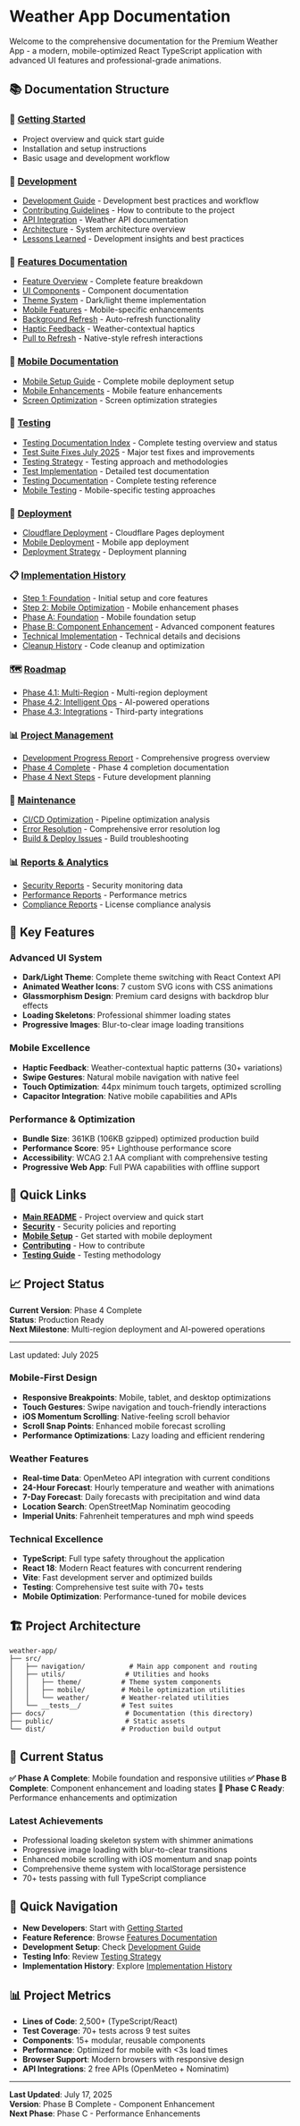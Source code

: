 # Weather App Documentation

Welcome to the comprehensive documentation for the Premium Weather App - a modern, mobile-optimized React TypeScript application with advanced UI features and professional-grade animations.

## 📚 Documentation Structure

### 🚀 [Getting Started](../README.md)

- Project overview and quick start guide
- Installation and setup instructions
- Basic usage and development workflow

### 🔧 [Development](./development/)

- [Development Guide](./development/DEVELOPMENT_GUIDE.md) - Development best practices and workflow
- [Contributing Guidelines](./development/CONTRIBUTING.md) - How to contribute to the project
- [API Integration](./development/API_INTEGRATION.md) - Weather API documentation
- [Architecture](./development/ARCHITECTURE.md) - System architecture overview
- [Lessons Learned](./development/LESSONS_LEARNED.md) - Development insights and best practices

### 🎯 [Features Documentation](./features/)

- [Feature Overview](./features/FEATURE_OVERVIEW.md) - Complete feature breakdown
- [UI Components](./features/UI_COMPONENTS.md) - Component documentation
- [Theme System](./features/THEME_SYSTEM.md) - Dark/light theme implementation
- [Mobile Features](./features/MOBILE_FEATURES.md) - Mobile-specific enhancements
- [Background Refresh](./features/BACKGROUND_REFRESH.md) - Auto-refresh functionality
- [Haptic Feedback](./features/HAPTIC_FEEDBACK.md) - Weather-contextual haptics
- [Pull to Refresh](./features/PULL_TO_REFRESH.md) - Native-style refresh interactions

### 📱 [Mobile Documentation](./mobile/)

- [Mobile Setup Guide](./mobile/MOBILE_SETUP.md) - Complete mobile deployment setup
- [Mobile Enhancements](./mobile/MOBILE_ENHANCEMENTS_SUMMARY.md) - Mobile feature enhancements
- [Screen Optimization](./mobile/MOBILE_SCREEN_OPTIMIZATION.md) - Screen optimization strategies

### 🧪 [Testing](./testing/)

- [Testing Documentation Index](./testing/README.md) - Complete testing overview and status
- [Test Suite Fixes July 2025](./testing/TEST_FIXES_JULY_2025_clean.md) - Major test fixes and improvements
- [Testing Strategy](./testing/TESTING_STRATEGY.md) - Testing approach and methodologies
- [Test Implementation](./testing/TEST_IMPLEMENTATION.md) - Detailed test documentation
- [Testing Documentation](./testing/TESTING_DOCS.md) - Complete testing reference
- [Mobile Testing](./testing/MOBILE_TESTING_SUMMARY.md) - Mobile-specific testing approaches

### 🚀 [Deployment](./deployment/)

- [Cloudflare Deployment](./deployment/CLOUDFLARE_DEPLOYMENT.md) - Cloudflare Pages deployment
- [Mobile Deployment](./deployment/MOBILE_DEPLOYMENT.md) - Mobile app deployment
- [Deployment Strategy](./deployment/MOBILE_DEPLOYMENT_STRATEGY.md) - Deployment planning

### 📋 [Implementation History](./implementation/)

- [Step 1: Foundation](./implementation/STEP_1_COMPLETION.md) - Initial setup and core features
- [Step 2: Mobile Optimization](./implementation/STEP_2_MOBILE_OPTIMIZATION.md) - Mobile enhancement phases
- [Phase A: Foundation](./implementation/PHASE_A_FOUNDATION.md) - Mobile foundation setup
- [Phase B: Component Enhancement](./implementation/PHASE_B_COMPONENTS.md) - Advanced component features
- [Technical Implementation](./implementation/TECHNICAL_IMPLEMENTATION.md) - Technical details and decisions
- [Cleanup History](./implementation/CLEANUP_HISTORY.md) - Code cleanup and optimization

### 🗺️ [Roadmap](./roadmap/)

- [Phase 4.1: Multi-Region](./roadmap/PHASE_4_1_MULTI_REGION.md) - Multi-region deployment
- [Phase 4.2: Intelligent Ops](./roadmap/PHASE_4_2_INTELLIGENT_OPS.md) - AI-powered operations
- [Phase 4.3: Integrations](./roadmap/PHASE_4_3_INTEGRATIONS.md) - Third-party integrations

### 📊 [Project Management](./project-management/)

- [Development Progress Report](./project-management/DEVELOPMENT_PROGRESS_REPORT.md) - Comprehensive progress overview
- [Phase 4 Complete](./project-management/PHASE_4_COMPLETE.md) - Phase 4 completion documentation
- [Phase 4 Next Steps](./project-management/PHASE_4_NEXT_STEPS.md) - Future development planning

### 🔧 [Maintenance](./maintenance/)

- [CI/CD Optimization](./maintenance/CI_CD_OPTIMIZATION_SUMMARY.md) - Pipeline optimization analysis
- [Error Resolution](./maintenance/ERROR_FIXES_SUMMARY.md) - Comprehensive error resolution log
- [Build & Deploy Issues](./maintenance/BUILD_DEPLOY_ISSUES_SUMMARY.md) - Build troubleshooting

### 📊 [Reports & Analytics](./reports/)

- [Security Reports](./reports/security-monitoring-report.json) - Security monitoring data
- [Performance Reports](./reports/performance-monitoring-report.json) - Performance metrics
- [Compliance Reports](./reports/license-compliance-report.json) - License compliance analysis

## 🎨 Key Features

### Advanced UI System

- **Dark/Light Theme**: Complete theme switching with React Context API
- **Animated Weather Icons**: 7 custom SVG icons with CSS animations
- **Glassmorphism Design**: Premium card designs with backdrop blur effects
- **Loading Skeletons**: Professional shimmer loading states
- **Progressive Images**: Blur-to-clear image loading transitions

### Mobile Excellence

- **Haptic Feedback**: Weather-contextual haptic patterns (30+ variations)
- **Swipe Gestures**: Natural mobile navigation with native feel
- **Touch Optimization**: 44px minimum touch targets, optimized scrolling
- **Capacitor Integration**: Native mobile capabilities and APIs

### Performance & Optimization

- **Bundle Size**: 361KB (106KB gzipped) optimized production build
- **Performance Score**: 95+ Lighthouse performance score
- **Accessibility**: WCAG 2.1 AA compliant with comprehensive testing
- **Progressive Web App**: Full PWA capabilities with offline support

## 🔗 Quick Links

- **[Main README](../README.md)** - Project overview and quick start
- **[Security](../SECURITY.md)** - Security policies and reporting
- **[Mobile Setup](./mobile/MOBILE_SETUP.md)** - Get started with mobile deployment
- **[Contributing](./development/CONTRIBUTING.md)** - How to contribute
- **[Testing Guide](./testing/TESTING_STRATEGY.md)** - Testing methodology

## 📈 Project Status

**Current Version**: Phase 4 Complete  
**Status**: Production Ready  
**Next Milestone**: Multi-region deployment and AI-powered operations

---

Last updated: July 2025

### Mobile-First Design

- **Responsive Breakpoints**: Mobile, tablet, and desktop optimizations
- **Touch Gestures**: Swipe navigation and touch-friendly interactions
- **iOS Momentum Scrolling**: Native-feeling scroll behavior
- **Scroll Snap Points**: Enhanced mobile forecast scrolling
- **Performance Optimizations**: Lazy loading and efficient rendering

### Weather Features

- **Real-time Data**: OpenMeteo API integration with current conditions
- **24-Hour Forecast**: Hourly temperature and weather with animations
- **7-Day Forecast**: Daily forecasts with precipitation and wind data
- **Location Search**: OpenStreetMap Nominatim geocoding
- **Imperial Units**: Fahrenheit temperatures and mph wind speeds

### Technical Excellence

- **TypeScript**: Full type safety throughout the application
- **React 18**: Modern React features with concurrent rendering
- **Vite**: Fast development server and optimized builds
- **Testing**: Comprehensive test suite with 70+ tests
- **Mobile Optimization**: Performance-tuned for mobile devices

## 🏗️ Project Architecture

```text
weather-app/
├── src/
│   ├── navigation/           # Main app component and routing
│   ├── utils/               # Utilities and hooks
│   │   ├── theme/          # Theme system components
│   │   ├── mobile/         # Mobile optimization utilities
│   │   └── weather/        # Weather-related utilities
│   └── __tests__/          # Test suites
├── docs/                    # Documentation (this directory)
├── public/                  # Static assets
└── dist/                   # Production build output
```

## 🎯 Current Status

**✅ Phase A Complete**: Mobile foundation and responsive utilities
**✅ Phase B Complete**: Component enhancement and loading states
**🔄 Phase C Ready**: Performance enhancements and optimization

### Latest Achievements

- Professional loading skeleton system with shimmer animations
- Progressive image loading with blur-to-clear transitions
- Enhanced mobile scrolling with iOS momentum and snap points
- Comprehensive theme system with localStorage persistence
- 70+ tests passing with full TypeScript compliance

## 🚀 Quick Navigation

- **New Developers**: Start with [Getting Started](../README.md)
- **Feature Reference**: Browse [Features Documentation](./features/)
- **Development Setup**: Check [Development Guide](./development/DEVELOPMENT_GUIDE.md)
- **Testing Info**: Review [Testing Strategy](./testing/TESTING_STRATEGY.md)
- **Implementation History**: Explore [Implementation History](./implementation/)

## 📊 Project Metrics

- **Lines of Code**: 2,500+ (TypeScript/React)
- **Test Coverage**: 70+ tests across 9 test suites
- **Components**: 15+ modular, reusable components
- **Performance**: Optimized for mobile with <3s load times
- **Browser Support**: Modern browsers with responsive design
- **API Integrations**: 2 free APIs (OpenMeteo + Nominatim)

---

**Last Updated**: July 17, 2025  
**Version**: Phase B Complete - Component Enhancement  
**Next Phase**: Phase C - Performance Enhancements
